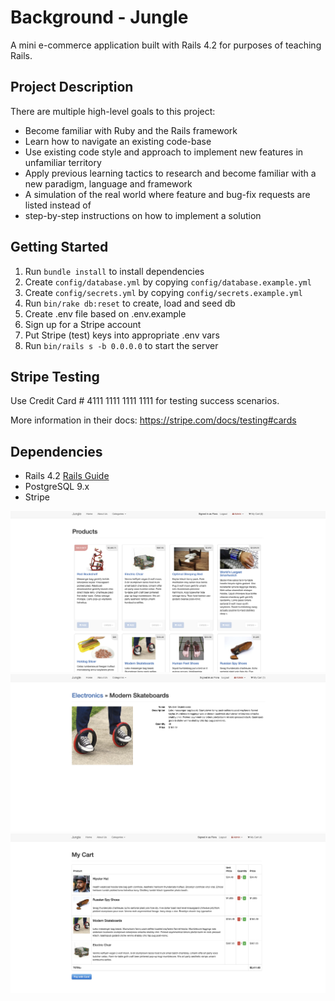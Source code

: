 # Background - Jungle

A mini e-commerce application built with Rails 4.2 for purposes of teaching Rails.

## Project Description

There are multiple high-level goals to this project:

- Become familiar with Ruby and the Rails framework
- Learn how to navigate an existing code-base
- Use existing code style and approach to implement new features in unfamiliar territory
- Apply previous learning tactics to research and become familiar with a new paradigm, language and framework
- A simulation of the real world where feature and bug-fix requests are listed instead of
- step-by-step instructions on how to implement a solution

## Getting Started

1. Run `bundle install` to install dependencies
2. Create `config/database.yml` by copying `config/database.example.yml`
3. Create `config/secrets.yml` by copying `config/secrets.example.yml`
4. Run `bin/rake db:reset` to create, load and seed db
5. Create .env file based on .env.example
6. Sign up for a Stripe account
7. Put Stripe (test) keys into appropriate .env vars
8. Run `bin/rails s -b 0.0.0.0` to start the server

## Stripe Testing

Use Credit Card # 4111 1111 1111 1111 for testing success scenarios.

More information in their docs: <https://stripe.com/docs/testing#cards>

## Dependencies

- Rails 4.2 [Rails Guide](http://guides.rubyonrails.org/v4.2/)
- PostgreSQL 9.x
- Stripe

![](https://github.com/Flora-manda/Jungle-Project/blob/master/doc/Product_homepage.png?raw=true)
![](https://github.com/Flora-manda/Jungle-Project/blob/master/doc/Product_detail.png?raw=true)
![](https://github.com/Flora-manda/Jungle-Project/blob/master/doc/Cart.png?raw=true)
